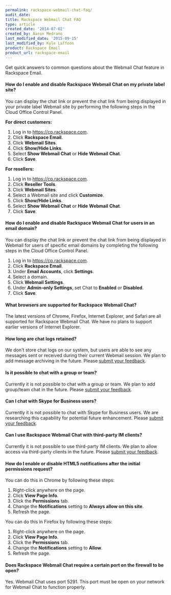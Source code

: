 ```yaml
---
permalink: rackspace-webmail-chat-faq/
audit_date:
title: Rackspace Webmail Chat FAQ
type: article
created_date: '2014-07-02'
created_by: Aaron Medrano
last_modified_date: '2015-09-15'
last_modified_by: Kyle Laffoon
product: Rackspace Email
product_url: rackspace-email
---
```


Get quick answers to common questions about the Webmail Chat feature in
Rackspace Email.

#### How do I enable and disable Rackspace Webmail Chat on my private label site?

You can display the chat link or prevent the chat link from being
displayed in your private label Webmail site by performing the following
steps in the Cloud Office Control Panel.

**For direct customers:**

1.  Log in to <https://cp.rackspace.com>.
2.  Click **Rackspace Email**.
3.  Click **Webmail Sites**.
4.  Click **Show/Hide Links**.
5.  Select **Show Webmail Chat** or **Hide** **Webmail** **Chat**.
6.  Click **Save**.

**For resellers:**

1.  Log in to <https://cp.rackspace.com>.
2.  Click **Reseller Tools**.
3.  Click **Webmail Sites**.
4.  Select a Webmail site and click **Customize**.
5.  Click **Show/Hide Links**.
6.  Select **Show Webmail Chat** or **Hide** **Webmail** **Chat**.
7.  Click **Save**.

#### How do I enable and disable Rackspace Webmail Chat for users in an email domain?

You can display the chat link or prevent the chat link from being
displayed in Webmail for users of specific email domains by completing
the following steps in the Cloud Office Control Panel.

1.  Log in to <https://cp.rackspace.com>.
2.  Click **Rackspace Email**.
3.  Under **Email Accounts**, click **Settings**.
4.  Select a domain.
5.  Click **Webmail Settings**.
6.  Under **Admin-only Settings**, set Chat to **Enabled** or
    **Disabled**.
7.  Click **Save**.

#### What browsers are supported for Rackspace Webmail Chat?

The latest versions of Chrome, Firefox, Internet Explorer, and Safari
are all supported for Rackspace Webmail Chat. We have no plans to
support earlier versions of Internet Explorer.

#### How long are chat logs retained?

We don't store chat logs on our system, but users are able to see any
messages sent or received during their current Webmail session. We plan
to add message archiving in the future. Please [submit your
feedback](http://feedback.rackspace.com/ "submit your feedback").

#### Is it possible to chat with a group or team?

Currently it is not possible to chat with a group or team. We plan to
add group/team chat in the future. Please [submit your
feedback](http://feedback.rackspace.com/ "submit your feedback").

#### Can I chat with Skype for Business users?

Currently it is not possible to chat with Skype for Business users. We
are researching this capability for potential future enhancement. Please
[submit your
feedback](http://feedback.rackspace.com/ "submit your feedback").

#### Can I use Rackspace Webmail Chat with third-party IM clients?

Currently it is not possible to use third-party IM clients. We plan to
allow access via third-party clients in the future. Please [submit your
feedback](http://feedback.rackspace.com/ "submit your feedback").

#### How do I enable or disable HTML5 notifications after the initial permissions request?

You can do this in Chrome by following these steps:

1.  Right-click anywhere on the page.
2.  Click **View Page Info**.
3.  Click the **Permissions** tab.
4.  Change the **Notifications** setting to **Always allow on this
    site**.
5.  Refresh the page.

You can do this in Firefox by following these steps:

1.  Right-click anywhere on the page.
2.  Click **View Page Info**.
3.  Click the **Permissions** tab.
4.  Change the **Notifications** setting to **Allow**.
5.  Refresh the page.

#### Does Rackspace Webmail Chat require a certain port on the firewall to be open?

Yes. Webmail Chat uses port 5291. This port must be open on your network
for Webmail Chat to function properly.
